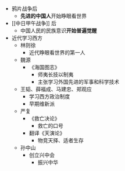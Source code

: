 - 鸦片战争后
	- **先进的中国人**开始睁眼看世界
- [[中日甲午战争]] 后
	- 中国人民的民族意识**开始普遍觉醒**
- 近代学习西方
	- 林则徐
		- 近代睁眼看世界的第一人
	- 魏源
		- 《海国图志》
			- 师夷长技以制夷
			- 主张学习外国先进的军事和科学技术
	- 王韬、薛福成、马建忠、郑观应
		- 学习西方政治制度
		- 早期维新派
	- 严复
		- 《救亡决论》
			- 救亡的口号
		- 翻译《天演论》
			- 物竞天择、适者生存
	- 孙中山
		- 创立兴中会
			- 振兴中华
